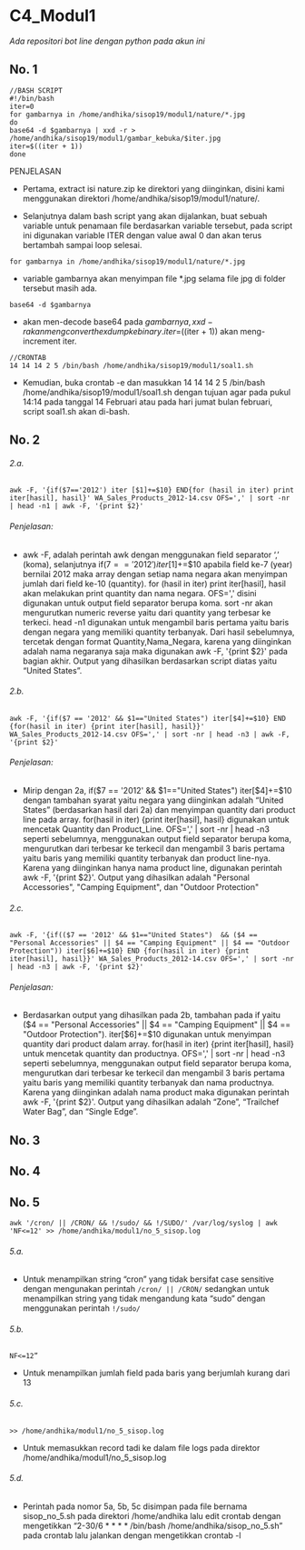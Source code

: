 # C4_Modul1

*Ada repositori bot line dengan python pada akun ini*

##  No. 1

```
//BASH SCRIPT
#!/bin/bash
iter=0    
for gambarnya in /home/andhika/sisop19/modul1/nature/*.jpg
do
base64 -d $gambarnya | xxd -r > /home/andhika/sisop19/modul1/gambar_kebuka/$iter.jpg
iter=$((iter + 1))
done
```
PENJELASAN
- Pertama, extract isi nature.zip ke direktori yang diinginkan, disini kami menggunakan direktori /home/andhika/sisop19/modul1/nature/.

- Selanjutnya dalam bash script yang akan dijalankan, buat sebuah variable untuk penamaan file berdasarkan variable tersebut, pada script ini digunakan variable ITER dengan value awal 0 dan akan terus bertambah sampai loop selesai.

```for gambarnya in /home/andhika/sisop19/modul1/nature/*.jpg```
- variable gambarnya akan menyimpan file *.jpg selama file jpg di folder tersebut masih ada.

```base64 -d $gambarnya```
- akan men-decode base64 pada $gambarnya, xxd -r akan mengconvert hexdump ke binary. iter=$((iter + 1)) akan meng-increment iter.
```
//CRONTAB
14 14 14 2 5 /bin/bash /home/andhika/sisop19/modul1/soal1.sh
```
- Kemudian, buka crontab -e dan masukkan 14 14 14 2 5 /bin/bash /home/andhika/sisop19/modul1/soal1.sh dengan tujuan agar pada pukul 14:14 pada tanggal 14 Februari atau pada hari jumat bulan februari, script soal1.sh akan di-bash.

##  No. 2

###### 2.a.

```
awk -F, '{if($7=='2012') iter [$1]+=$10} END{for (hasil in iter) print iter[hasil], hasil}' WA_Sales_Products_2012-14.csv OFS=',' | sort -nr | head -n1 | awk -F, '{print $2}'
```
######  Penjelasan:

- awk -F, adalah perintah awk dengan menggunakan field separator ‘,’ (koma), selanjutnya if($7=='2012') iter [$1]+=$10  apabila field ke-7 (year) bernilai 2012 maka array dengan setiap nama negara akan menyimpan jumlah dari field ke-10 (quantity). for (hasil in iter) print iter[hasil], hasil  akan melakukan print quantity dan nama negara. OFS=','  disini digunakan untuk output field separator berupa koma. sort -nr akan mengurutkan numeric reverse yaitu dari quantity yang terbesar ke terkeci. head -n1 digunakan untuk mengambil baris pertama yaitu baris dengan negara yang memiliki quantity terbanyak. Dari hasil sebelumnya, tercetak dengan format Quantity,Nama_Negara, karena yang diinginkan adalah nama negaranya saja maka digunakan awk -F, '{print $2}' pada bagian akhir. Output yang dihasilkan berdasarkan script diatas yaitu “United States”.

###### 2.b.
```
awk -F, '{if($7 == '2012' && $1=="United States") iter[$4]+=$10} END {for(hasil in iter) {print iter[hasil], hasil}}' WA_Sales_Products_2012-14.csv OFS=',' | sort -nr | head -n3 | awk -F, '{print $2}'
```
######  Penjelasan:

- Mirip dengan 2a, if($7 == '2012' && $1=="United States") iter[$4]+=$10 dengan tambahan syarat yaitu negara yang diinginkan adalah “United States” (berdasarkan hasil dari 2a) dan menyimpan quantity dari product line pada array. for(hasil in iter) {print iter[hasil], hasil} digunakan untuk mencetak Quantity dan Product_Line. OFS=',' | sort -nr | head -n3 seperti sebelumnya, menggunakan output field separator berupa koma, mengurutkan dari terbesar ke terkecil dan mengambil 3 baris pertama yaitu baris yang memiliki quantity terbanyak dan product line-nya. Karena yang diinginkan hanya nama product line, digunakan perintah awk -F, '{print $2}'. Output yang dihasilkan adalah "Personal Accessories", "Camping Equipment", dan "Outdoor Protection"

###### 2.c.
```
awk -F, '{if(($7 == '2012' && $1=="United States")  && ($4 == "Personal Accessories" || $4 == "Camping Equipment" || $4 == "Outdoor Protection")) iter[$6]+=$10} END {for(hasil in iter) {print iter[hasil], hasil}}' WA_Sales_Products_2012-14.csv OFS=',' | sort -nr | head -n3 | awk -F, '{print $2}'
```

######  Penjelasan:

- Berdasarkan output yang dihasilkan pada 2b, tambahan pada if yaitu  ($4 == "Personal Accessories" || $4 == "Camping Equipment" || $4 == "Outdoor Protection"). iter[$6]+=$10 digunakan untuk menyimpan quantity dari product dalam array. for(hasil in iter) {print iter[hasil], hasil} untuk mencetak quantity dan productnya. OFS=',' | sort -nr | head -n3 seperti sebelumnya, menggunakan output field separator berupa koma, mengurutkan dari terbesar ke terkecil dan mengambil 3 baris pertama yaitu baris yang memiliki quantity terbanyak dan nama productnya. Karena yang diinginkan adalah nama product maka digunakan perintah awk -F, '{print $2}'. Output yang dihasilkan adalah “Zone”, “Trailchef Water Bag”, dan “Single Edge”.

##  No. 3

##  No. 4

##  No. 5
```
awk '/cron/ || /CRON/ && !/sudo/ && !/SUDO/' /var/log/syslog | awk 'NF<=12' >> /home/andhika/modul1/no_5_sisop.log
```
###### 5.a.

- Untuk menampilkan string “cron” yang tidak bersifat case sensitive dengan mengunakan perintah ```/cron/ || /CRON/``` sedangkan untuk menampilkan string yang tidak mengandung kata “sudo” dengan menggunakan perintah ```!/sudo/```

###### 5.b.

```NF<=12”``` 
- Untuk menampilkan jumlah field pada baris yang berjumlah kurang dari 13

###### 5.c.

```>> /home/andhika/modul1/no_5_sisop.log``` 
- Untuk memasukkan record tadi ke dalam file logs pada direktor /home/andhika/modul1/no_5_sisop.log

###### 5.d.

- Perintah pada nomor 5a, 5b, 5c disimpan pada file bernama sisop_no_5.sh pada direktori /home/andhika lalu edit crontab dengan mengetikkan “2-30/6 * * * * /bin/bash /home/andhika/sisop_no_5.sh” pada crontab lalu jalankan dengan mengetikkan crontab -l



